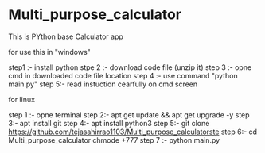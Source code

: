 # Multi_purpose_calculator
This is PYthon base Calculator app


for use this in "windows"


step1 :- install python 
stpe 2 :- download code file (unzip it)
step 3 :- opne cmd in downloaded code file location
step 4 :- use command "python main.py"
step 5:- read instuction cearfully on cmd screen

for linux 

step 1 :- opne terminal
step 2:- apt get update && apt get upgrade -y
step 3:- apt install git
step 4:- apt install python3
step 5:- git clone https://github.com/tejasahirrao1103/Multi_purpose_calculatorste
step 6:- cd Multi_purpose_calculator chmode +777
step 7 :- python main.py







